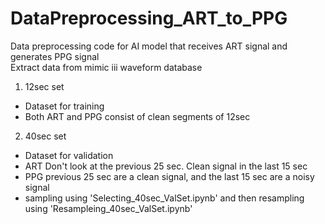# DataPreprocessing_ART_to_PPG
Data preprocessing code for AI model that receives ART signal and generates PPG signal  
Extract data from mimic iii waveform database

1. 12sec set
 - Dataset for training
 - Both ART and PPG consist of clean segments of 12sec

2. 40sec set
 - Dataset for validation
 - ART
   Don't look at the previous 25 sec. Clean signal in the last 15 sec
 - PPG
   previous 25 sec are a clean signal, and the last 15 sec are a noisy signal
 - sampling using 'Selecting_40sec_ValSet.ipynb' and then resampling using 'Resampleing_40sec_ValSet.ipynb'
